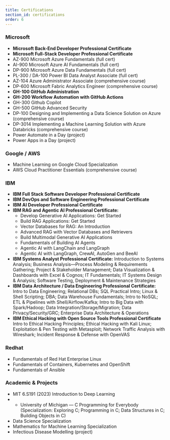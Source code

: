 ```yaml
---
title: Certifications
section_id: certifications
order: 6
---
```


### Microsoft
* **Microsoft Back-End Developer Professional Certificate**
* **Microsoft Full-Stack Developer Professional Certificate**
* AZ-900 Microsoft Azure Fundamentals (full cert)
* AI-900 Microsoft Azure AI Fundamentals (full cert)
* DP-900 Microsoft Azure Data Fundamentals (full cert)
* PL-300 / DA-100 Power BI Data Analyst Associate (full cert)
* AZ-104 Azure Administrator Associate (comprehensive course)
* DP-600 Microsoft Fabric Analytics Engineer (comprehensive course)
* **GH-100 GitHub Administration**
* **GH-200 Workflow Automation with GitHub Actions**
* GH-300 Github Copilot
* GH-500 GitHub Advanced Security
* DP-100 Designing and Implementing a Data Science Solution on Azure (comprehensive course)
* DP-3014 Implementing a Machine Learning Solution with Azure Databricks (comprehensive course)
* Power Automate in a Day (project)
* Power Apps in a Day (project)

### Google / AWS
* Machine Learning on Google Cloud Specialization
* AWS Cloud Practitioner Essentials (comprehensive course)

### IBM
* **IBM Full Stack Software Developer Professional Certificate**
* **IBM DevOps and Software Engineering Professional Certificate**
* **IBM AI Developer Professional Certificate**
* **IBM RAG and Agentic AI Professional Certificate:**
  * Develop Generative AI Applications: Get Started
  * Build RAG Applications: Get Started
  * Vector Databases for RAG: An Introduction
  * Advanced RAG with Vector Databases and Retrievers
  * Build Multimodal Generative AI Applications
  * Fundamentals of Building AI Agents
  * Agentic AI with LangChain and LangGraph
  * Agentic AI with LangGraph, CrewAI, AutoGen and BeeAI
* **IBM Systems Analyst Professional Certificate:**
  Introduction to Systems Analysis; Business Analysis—Process Modeling & Requirements Gathering; Project & Stakeholder Management; Data Visualization & Dashboards with Excel & Cognos; IT Fundamentals; IT Systems Design & Analysis; Software Testing, Deployment & Maintenance Strategies
* **IBM Data Architecture / Data Engineering Professional Certificate:**
  Intro to Data Engineering; Relational DBs; SQL Practical Intro; Linux & Shell Scripting; DBA; Data Warehouse Fundamentals; Intro to NoSQL; ETL & Pipelines with Shell/Airflow/Kafka; Intro to Big Data with Spark/Hadoop; Data Integration/Storage/Migration; Data Privacy/Security/GRC; Enterprise Data Architecture & Operations
* **IBM Ethical Hacking with Open Source Tools Professional Certificate**
  Intro to Ethical Hacking Principles; Ethical Hacking with Kali Linux; Exploitation & Pen Testing with Metasploit; Network Traffic Analysis with Wireshark; Incident Response & Defense with OpenVAS

### Redhat
* Fundamentals of Red Hat Enterprise Linux
* Fundamentals of Containers, Kubernetes and OpenShift
* Fundamentals of Ansible

### Academic & Projects
* MIT 6.S191 (2023) Introduction to Deep Learning
* * University of Michigan — C Programming for Everybody (Specialization: Exploring C; Programming in C; Data Structures in C; Building Objects in C)
* Data Science Specialization
* Mathematics for Machine Learning Specialization
* Infectious Disease Modelling (project)
